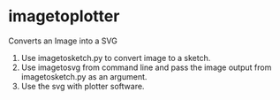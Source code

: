# imagetoplotter
Converts an Image into a SVG
1. Use imagetosketch.py to convert image to a sketch.
2. Use imagetosvg from command line and pass the image output from imagetosketch.py as an argument.
3. Use the svg with plotter software.
